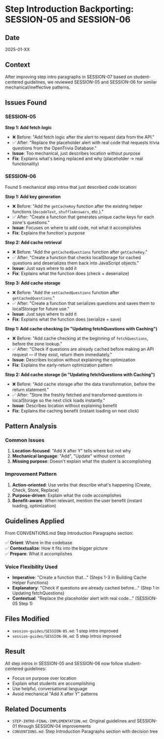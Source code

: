 # Step Introduction Backporting: SESSION-05 and SESSION-06

## Date
2025-01-XX

## Context
After improving step intro paragraphs in SESSION-07 based on student-centered guidelines, we reviewed SESSION-05 and SESSION-06 for similar mechanical/ineffective patterns.

## Issues Found

### SESSION-05
**Step 1: Add fetch logic**
- ❌ Before: "Add fetch logic after the alert to request data from the API."
- ✅ After: "Replace the placeholder alert with real code that requests trivia questions from the OpenTrivia Database."
- **Issue**: Too mechanical, just describes location without purpose
- **Fix**: Explains what's being replaced and why (placeholder → real functionality)

### SESSION-06
Found 5 mechanical step intros that just described code location:

**Step 1: Add key generation**
- ❌ Before: "Add the `getCacheKey` function after the existing helper functions (`decodeText`, `shuffleAnswers`, etc.)."
- ✅ After: "Create a function that generates unique cache keys for each zone's questions."
- **Issue**: Focuses on where to add code, not what it accomplishes
- **Fix**: Explains the function's purpose

**Step 2: Add cache retrieval**
- ❌ Before: "Add the `getCachedQuestions` function after `getCacheKey`."
- ✅ After: "Create a function that checks localStorage for cached questions and deserializes them back into JavaScript objects."
- **Issue**: Just says where to add it
- **Fix**: Explains what the function does (check + deserialize)

**Step 3: Add cache storage**
- ❌ Before: "Add the `setCachedQuestions` function after `getCachedQuestions`."
- ✅ After: "Create a function that serializes questions and saves them to localStorage for future use."
- **Issue**: Just says where to add it
- **Fix**: Explains what the function does (serialize + save)

**Step 1: Add cache checking (in "Updating fetchQuestions with Caching")**
- ❌ Before: "Add cache checking at the beginning of `fetchQuestions`, before the zone lookup."
- ✅ After: "Check if questions are already cached before making an API request — if they exist, return them immediately."
- **Issue**: Describes location without explaining the optimization
- **Fix**: Explains the early-return optimization pattern

**Step 2: Add cache storage (in "Updating fetchQuestions with Caching")**
- ❌ Before: "Add cache storage after the data transformation, before the return statement."
- ✅ After: "Store the freshly fetched and transformed questions in localStorage so the next click loads instantly."
- **Issue**: Describes location without explaining benefit
- **Fix**: Explains the caching benefit (instant loading on next click)

## Pattern Analysis

### Common Issues
1. **Location-focused**: "Add X after Y" tells where but not why
2. **Mechanical language**: "Add", "Update" without context
3. **Missing purpose**: Doesn't explain what the student is accomplishing

### Improvement Pattern
1. **Action-oriented**: Use verbs that describe what's happening (Create, Check, Store, Replace)
2. **Purpose-driven**: Explain what the code accomplishes
3. **Benefit-aware**: When relevant, mention the user benefit (instant loading, optimization)

## Guidelines Applied

From CONVENTIONS.md Step Introduction Paragraphs section:

✅ **Orient**: Where in the codebase  
✅ **Contextualize**: How it fits into the bigger picture  
✅ **Prepare**: What it accomplishes  

### Voice Flexibility Used
- **Imperative**: "Create a function that..." (Steps 1-3 in Building Cache Helper Functions)
- **Explanatory**: "Check if questions are already cached before..." (Step 1 in Updating fetchQuestions)
- **Contextual**: "Replace the placeholder alert with real code..." (SESSION-05 Step 1)

## Files Modified
- `session-guides/SESSION-05.md`: 1 step intro improved
- `session-guides/SESSION-06.md`: 5 step intros improved

## Result
All step intros in SESSION-05 and SESSION-06 now follow student-centered guidelines:
- Focus on purpose over location
- Explain what students are accomplishing
- Use helpful, conversational language
- Avoid mechanical "Add X after Y" patterns

## Related Documents
- `STEP-INTRO-FINAL-IMPLEMENTATION.md`: Original guidelines and SESSION-01 through SESSION-04 improvements
- `CONVENTIONS.md`: Step Introduction Paragraphs section with decision tree
